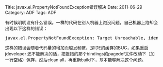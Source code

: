Title: javax.el.PropertyNotFoundException错误解决
Date: 2011-06-29
Category: ADF
Tags: ADF

<p>有时候明明没有什么错误，一样的代码在别人机器上跑没问题，自己机器上跑却会出现以下这样的错误：
<pre class="brush:java">javax.el.PropertyNotFoundException: Target Unreachable, identifier 'bindings' resolved to null</pre>
这样的错误会随着代码量的增加而越发频繁，是IDE的缓存的BUG，如果重启jdeveloper 还不能解决的话，把报错的那个bindings的pagedef文件改动下（加一行空格）保存，然后clean all，再重新build下，基本能够解决这个问题。</p>
